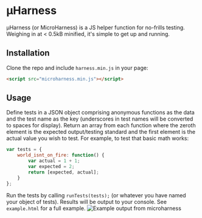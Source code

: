 # μHarness

μHarness (or MicroHarness) is a JS helper function for no-frills testing. Weighing in at < 0.5kB minified, it's simple to get up and running.

## Installation

Clone the repo and include `harness.min.js` in your page:

```html
<script src="microharness.min.js"></script>
```

## Usage

Define tests in a JSON object comprising anonymous functions as the data and the test name as the key (underscores in test names will be converted to spaces for display). Return an array from each function where the zeroth element is the expected output/testing standard and the first element is the actual value you wish to test. For example, to test that basic math works:

```js
var tests = {
    world_isnt_on_fire: function() {
        var actual = 1 + 1;
        var expected = 2;
        return [expected, actual];
    }
};
```

Run the tests by calling `runTests(tests);` (or whatever you have named your object of tests). Results will be output to your console. See `example.html` for a full example.
![Example output from microharness](http://i.imgur.com/nQeDSk8.png)
